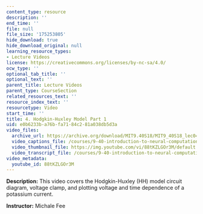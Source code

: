 ```yaml
---
content_type: resource
description: ''
end_time: ''
file: null
file_size: '175253805'
hide_download: true
hide_download_original: null
learning_resource_types:
- Lecture Videos
license: https://creativecommons.org/licenses/by-nc-sa/4.0/
ocw_type: ''
optional_tab_title: ''
optional_text: ''
parent_title: Lecture Videos
parent_type: CourseSection
related_resources_text: ''
resource_index_text: ''
resourcetype: Video
start_time: ''
title: 4. Hodgkin-Huxley Model Part 1
uid: e0b6233b-a76b-fa71-84c2-81a038db5d3a
video_files:
  archive_url: https://archive.org/download/MIT9.40S18/MIT9_40S18_lec04_300k.mp4
  video_captions_file: /courses/9-40-introduction-to-neural-computation-spring-2018/80c9b242b94856f9ab459a310cbf5642_88tKZLGOr3M.vtt
  video_thumbnail_file: https://img.youtube.com/vi/88tKZLGOr3M/default.jpg
  video_transcript_file: /courses/9-40-introduction-to-neural-computation-spring-2018/781e231a176b706a45746dfab0c3fc53_88tKZLGOr3M.pdf
video_metadata:
  youtube_id: 88tKZLGOr3M
---
```


**Description:** This video covers the Hodgkin-Huxley (HH) model circuit diagram, voltage clamp, and plotting voltage and time dependence of a potassium current.

**Instructor:** Michale Fee

